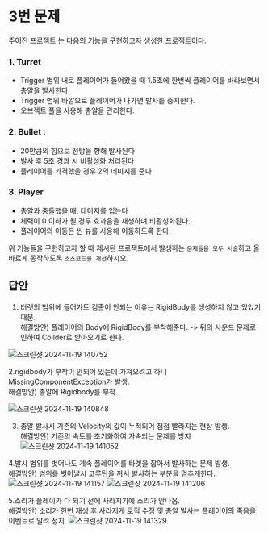 # 3번 문제

주어진 프로젝트 는 다음의 기능을 구현하고자 생성한 프로젝트이다.

### 1. Turret
- Trigger 범위 내로 플레이어가 들어왔을 때 1.5초에 한번씩 플레이어를 바라보면서 총알을 발사한다
- Trigger 범위 바깥으로 플레이어가 나가면 발사를 중지한다.
- 오브젝트 풀을 사용해 총알을 관리한다.

### 2. Bullet :
- 20만큼의 힘으로 전방을 향해 발사된다
- 발사 후 5초 경과 시 비활성화 처리된다
- 플레이어를 가격했을 경우 2의 데미지를 준다

### 3. Player
- 총알과 충돌했을 때, 데미지를 입는다
- 체력이 0 이하가 될 경우 효과음을 재생하며 비활성화된다.
- 플레이어의 이동은 씬 뷰를 사용해 이동하도록 한다.

위 기능들을 구현하고자 할 때
제시된 프로젝트에서 발생하는 `문제들을 모두 서술`하고 올바르게 동작하도록 `소스코드를 개선`하시오.

## 답안
1. 터렛의 범위에 들어가도 검출이 안되는 이유는 RigidBody를 생성하지 않고 있었기 때문.
  <br>해결방안) 플레이어의 Body에 RigidBody를 부착해준다. -> 뒤의 사운드 문제로 인하여 Collder로 받아오기로 한다.

![스크린샷 2024-11-19 140752](https://github.com/user-attachments/assets/e01a288c-8da6-4a07-bf74-9573ce66ee13)

2.rigidbody가 부착이 안되어 있는데 가져오려고 하니 MissingComponentException가 발생.
<br>해결방안) 총알에 Rigidbody를 부착.

![스크린샷 2024-11-19 140848](https://github.com/user-attachments/assets/e8e73fe2-694a-4a2d-8153-9dacfa428c6c)

3. 총알 발사시 기존의 Velocity의 값이 누적되어 점점 빨라지는 현상 발생.
  <br>해결방안) 기존의 속도를 초기화하여 가속되는 문제를 방지
![스크린샷 2024-11-19 141052](https://github.com/user-attachments/assets/aa502216-3490-46ab-81c0-a815e62e66c3)

4.발사 범위를 벗어나도 계속 플레이어를 타겟을 잡아서 발사하는 문제 발생.
<br>해결방안) 범위를 벗어날시 코루틴을 꺼서 발사하는 부분을 멈추게한다.
![스크린샷 2024-11-19 141157](https://github.com/user-attachments/assets/357bd93b-2065-4ec5-8906-177027a2dd2f)
![스크린샷 2024-11-19 141206](https://github.com/user-attachments/assets/a3646c63-61f8-479e-b48f-969b5624aa5b)

5.소리가 플레이가 다 되기 전에 사라지기에 소리가 안나옴.
<br>해결방안) 소리가 한번 재생 후 사라지게 로직 수정 및 총알 발사는 플레이어의 죽음을 이벤트로 알려 정지.
![스크린샷 2024-11-19 141329](https://github.com/user-attachments/assets/6782e3e6-fcdd-406a-9429-bf9a9d7693f8)

